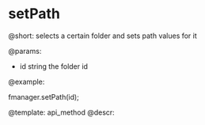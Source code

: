 setPath
=============


@short:
	selects a certain folder and sets path values for it

@params:

- id			string 			the folder id


@example:

fmanager.setPath(id);

@template:	api_method
@descr:

